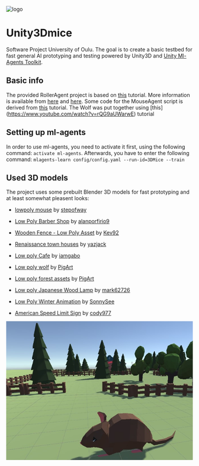 ![logo](https://upload.wikimedia.org/wikipedia/commons/3/39/Creative-Tail-Animal-mouse.svg)
# Unity3Dmice
Software Project University of Oulu. The goal is to create a basic testbed for fast general AI prototyping and testing powered by Unity3D and [Unity Ml-Agents Toolkit](https://github.com/Unity-Technologies/ml-agents).

## Basic info
The provided RollerAgent project is based on [this](https://github.com/Unity-Technologies/ml-agents/blob/master/docs/Learning-Environment-Create-New.md) tutorial. More information is available from [here](https://github.com/Unity-Technologies/ml-agents/blob/master/docs/Training-ML-Agents.md) and [here](https://github.com/Unity-Technologies/ml-agents/blob/master/docs/Learning-Environment-Examples.md).
Some code for the MouseAgent script is derived from [this](http://www.immersivelimit.com/tutorials/machine-learning-pig-agents-unity) tutorial. The Wolf was put together using [this] (https://www.youtube.com/watch?v=rQG9aUWarwE) tutorial

## Setting up ml-agents
In order to use ml-agents, you need to activate it first, using the following command: `activate ml-agents`. Afterwards, you have to enter the following command: `mlagents-learn config/config.yaml --run-id=3DMice --train`

## Used 3D models
The project uses some prebuilt Blender 3D models for fast prototyping and at least somewhat pleasent looks:

- [lowpoly mouse](https://www.blendswap.com/blend/16225) by [stepofway](https://www.blendswap.com/profile/336483)

- [Low Poly Barber Shop](https://www.blendswap.com/blend/21439) by [alanporfirio9](https://www.blendswap.com/profile/799258)

- [Wooden Fence - Low Poly Asset](https://www.blendswap.com/blend/13917) by [Kev92](https://www.blendswap.com/profile/15886)

- [Renaissance town houses](https://www.blendswap.com/blend/4616) by [yazjack](https://www.blendswap.com/profile/484)

- [Low poly Cafe](https://www.blendswap.com/blend/10953) by [iamgabo](https://www.blendswap.com/profile/27340)

- [Low poly wolf](https://www.blendswap.com/blend/11562) by [PigArt](https://www.blendswap.com/profile/45794)

- [Low poly forest assets](https://www.blendswap.com/blend/11274) by [PigArt](https://www.blendswap.com/profile/45794)

- [Low poly Japanese Wood Lamp](https://www.blendswap.com/blend/23634) by [mark62726](https://www.blendswap.com/profile/973163)

- [Low Poly Winter Animation](https://www.blendswap.com/blend/19647) by [SonnySee](https://www.blendswap.com/profile/1440)

- [American Speed Limit Sign](https://www.blendswap.com/blend/23692) by [cody977](https://www.blendswap.com/profile/498405)

![project](3dmice.jpg)
